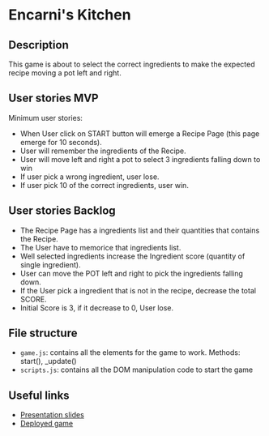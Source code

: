 # Encarni's Kitchen


<!-- When you finish, add a nice screenshot of your game -->
<!--[<img src="./img/page.png">]()-->

## Description

This game is about to select the correct ingredients to make the expected recipe moving a pot left and right.

## User stories MVP

Minimum user stories:

- When User click on START button will emerge a Recipe Page (this page emerge for 10 seconds).
- User will remember the ingredients of the Recipe.
- User will move left and right a pot to select 3 ingredients falling down to win
- If user pick a wrong ingredient, user lose.
- If user pick 10 of the correct ingredients, user win.


## User stories Backlog


- The Recipe Page has a ingredients list and their quantities that contains the Recipe.
- The User have to memorice that ingredients list.
- Well selected ingredients increase the Ingredient score (quantity of single ingredient).
- User can move the POT left and right to pick the ingredients falling down.
- If the User pick a ingredient that is not in the recipe, decrease the total SCORE.
- Initial Score is 3, if it decrease to 0, User lose.

## File structure

- <code>game.js</code>: contains all the elements for the game to work. Methods: start(), \_update()
- <code>scripts.js</code>: contains all the DOM manipulation code to start the game

## Useful links

<!-- When you finish, add these links and commit -->

- [Presentation slides]()
- [Deployed game]()
